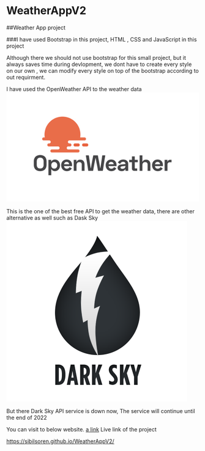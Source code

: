 # WeatherAppV2

##Weather App project 

###I have used Bootstrap in this project, HTML , CSS and JavaScript in this project

Although there we should not use bootstrap for this small project, but it always saves time during devlopment, we dont have to create every style on our own , we can modify every style on top of the bootstrap according to out requirment.


I have used the OpenWeather API to the weather data 
![alt text](./images/OpenWeather-Logo.jpg)

This is the one of the best free API to get the weather data, there are other alternative as well such as Dask Sky 
![alt text](./images/darkSky.png)


But there Dark Sky API service is down now, The service will continue until the end of 2022

You can visit to below website.
[a link](https://darksky.net/dev)
Live link of the project

https://sibilsoren.github.io/WeatherAppV2/

